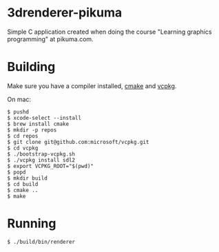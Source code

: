 # 3drenderer-pikuma

Simple C application created when doing the course "Learning graphics programming" at pikuma.com.

# Building

Make sure you have a compiler installed, [cmake](https://cmake.org/) and [vcpkg](https://github.com/microsoft/vcpkg).

On mac:

```
$ pushd
$ xcode-select --install
$ brew install cmake
$ mkdir -p repos
$ cd repos
$ git clone git@github.com:microsoft/vcpkg.git
$ cd vcpkg
$ ./bootstrap-vcpkg.sh
$ ./vcpkg install sdl2
$ export VCPKG_ROOT="$(pwd)"
$ popd
$ mkdir build
$ cd build
$ cmake ..
$ make
```

# Running

```
$ ./build/bin/renderer
```
